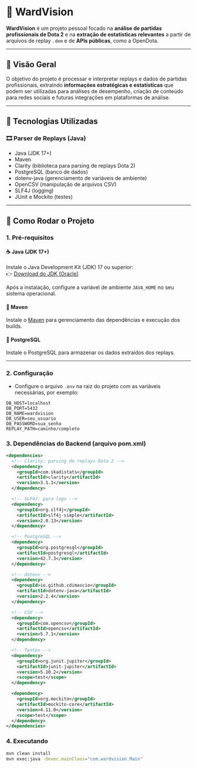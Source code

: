 # 🧠 WardVision

**WardVision** é um projeto pessoal focado na **análise de partidas profissionais de Dota 2** e na **extração de estatísticas relevantes** a partir de arquivos de replay `.dem` e de **APIs públicas**, como a OpenDota.

---

## 🎯 Visão Geral

O objetivo do projeto é processar e interpretar replays e dados de partidas profissionais, extraindo **informações estratégicas e estatísticas** que podem ser utilizadas para análises de desempenho, criação de conteúdo para redes sociais e futuras integrações em plataformas de análise.

---

## 🧰 Tecnologias Utilizadas

### 🎞️ Parser de Replays (Java)
- Java (JDK 17+)
- Maven
- Clarity (biblioteca para parsing de replays Dota 2)
- PostgreSQL (banco de dados)
- dotenv-java (gerenciamento de variáveis de ambiente)
- OpenCSV (manipulação de arquivos CSV)
- SLF4J (logging)
- JUnit e Mockito (testes)

---

## 🚀 Como Rodar o Projeto

### 1. Pré-requisitos

#### ☕ Java (JDK 17+)

Instale o Java Development Kit (JDK) 17 ou superior:  
👉 [Download do JDK (Oracle)](https://www.oracle.com/java/technologies/javase/jdk17-archive-downloads.html)

Após a instalação, configure a variável de ambiente `JAVA_HOME` no seu sistema operacional.

#### 🔧 Maven

Instale o [Maven](https://maven.apache.org/install.html) para gerenciamento das dependências e execução dos builds.

#### 🐘 PostgreSQL

Instale o PostgreSQL para armazenar os dados extraídos dos replays.

---

### 2. Configuração

- Configure o arquivo `.env` na raiz do projeto com as variáveis necessárias, por exemplo:

```env
DB_HOST=localhost
DB_PORT=5432
DB_NAME=wardvision
DB_USER=seu_usuario
DB_PASSWORD=sua_senha
REPLAY_PATH=caminho/completo
```

### 3. Dependências do Backend (arquivo pom.xml)

```xml
<dependencies>
  <!-- Clarity: parsing de replays Dota 2 -->
  <dependency>
    <groupId>com.skadistats</groupId>
    <artifactId>clarity</artifactId>
    <version>3.1.1</version>
  </dependency>

  <!-- SLF4J: para logs -->
  <dependency>
    <groupId>org.slf4j</groupId>
    <artifactId>slf4j-simple</artifactId>
    <version>2.0.13</version>
  </dependency>

  <!-- PostgreSQL -->
  <dependency>
    <groupId>org.postgresql</groupId>
    <artifactId>postgresql</artifactId>
    <version>42.7.3</version>
  </dependency>

  <!-- dotenv -->
  <dependency>
    <groupId>io.github.cdimascio</groupId>
    <artifactId>dotenv-java</artifactId>
    <version>2.2.4</version>
  </dependency>

  <!-- CSV -->
  <dependency>
    <groupId>com.opencsv</groupId>
    <artifactId>opencsv</artifactId>
    <version>5.7.1</version>
  </dependency>

  <!-- Testes -->
  <dependency>
    <groupId>org.junit.jupiter</groupId>
    <artifactId>junit-jupiter</artifactId>
    <version>5.10.2</version>
    <scope>test</scope>
  </dependency>

  <dependency>
    <groupId>org.mockito</groupId>
    <artifactId>mockito-core</artifactId>
    <version>4.11.0</version>
    <scope>test</scope>
  </dependency>
</dependencies>
```

### 4. Executando

```bash
mvn clean install
mvn exec:java -Dexec.mainClass="com.wardvision.Main"
```
